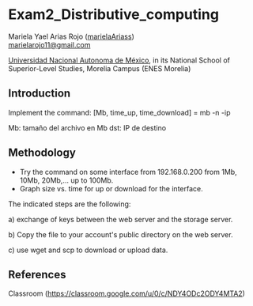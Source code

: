 # Exam2_Distributive_computing


Mariela Yael Arias Rojo ([marielaAriass](https://github.com/marielaAriass))  
marielarojo11@gmail.com 

[Universidad Nacional Autonoma de México](unam.mx), in its National School of Superior-Level Studies, Morelia Campus (ENES Morelia)

## Introduction 
Implement the command:
[Mb, time_up, time_download] = mb -n <Mb> -ip <dst>

Mb: tamaño del archivo en Mb 
dst:  IP de destino
  
## Methodology
- Try the command on some interface from 192.168.0.200 from 1Mb, 10Mb, 20Mb,... up to 100Mb.
- Graph size vs. time for up or download for the interface.

The indicated steps are the following:
  
  a) exchange of keys between the web server and the storage server.
  
  b) Copy the file to your account's public directory on the web server.

  c) use wget and scp to download or upload data.


  
## References
Classroom (https://classroom.google.com/u/0/c/NDY4ODc2ODY4MTA2)
